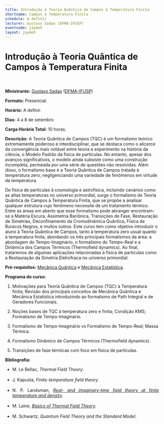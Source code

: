 ```yaml
---
title: Introdução à Teoria Quântica de Campos à Temperatura Finita
shortname: Campos à Temperatura Finita
schedule: A definir
lecturer: Gustavo Sadao (DFMA-IFUSP)
eventcode: jayme5
layout: jayme5
---
```

# Introdução à Teoria Quântica de Campos à Temperatura Finita <br><br>

**Ministrante:** [Gustavo Sadao](http://lattes.cnpq.br/8625623984145575) ([DFMA-IFUSP](https://portal.if.usp.br/fma/pt-br/in%C3%ADcio-departamento-de-f%C3%ADsica-matem%C3%A1tica))

**Formato:** Presencial.

**Horário:** A definir.

**Dias:** 4 a 8 de setembro 

**Carga Horária Total:** 10 horas.

**Descrição:** A Teoria Quântica de Campos (TQC) é um formalismo teórico extremamente
poderoso e interdisciplinar, que se destaca como o alicerce da convergência mais
notável entre teoria e experimento na história da ciência, o Modelo Padrão da física
de partículas. No entanto, apesar dos avanços significativos, o modelo ainda
subsiste como uma construção incompleta, permeada por uma série de questões
não resolvidas. Além disso, o formalismo base é a Teoria Quântica de Campos
tratada à temperatura zero, negligenciando uma variedade de fenômenos em
virtude da temperatura.

De física de partículas à cosmologia e astrofísica, incluindo cenários como
as altas temperaturas no universo primordial, surge o formalismo de Teoria
Quântica de Campos à Temperatura Finita, que se propõe a analisar qualquer
estrutura cujo fenômeno necessite de um tratamento térmico. Entre as
áreas em aberto que esse formalismo pode abranger encontram-se a Matéria Escura,
Assimetria Bariônica, Transições de Fase, Restauração de Simetrias, Deconfinamento
da Cromodinâmica Quântica, Física de Buracos Negros, e muitos
outros. Este curso tem como objetivo introduzir o aluno à Teoria Quântica de
Campos, tanto à temperatura zero usual quanto à temperatura finita, abordando
os três principais formalismos da área: a abordagem do Tempo-Imaginário, o
formalismo do Tempo-Real e a Dinâmica dos Campos Térmicos (Thermofield
dynamics). Ao final, trataremos de algumas aplicações relacionadas à física de
partículas como a Restauração da Simetria Eletrofraca no universo primordial.

**Pré-requisitos:** [Mecânica Quântica](https://uspdigital.usp.br/jupiterweb/obterDisciplina?sgldis=4302403&verdis=1) e [Mecânica Estatística](https://uspdigital.usp.br/jupiterweb/obterDisciplina?sgldis=4302401&verdis=1).

**Programa do curso:**

1. Motivações para Teoria Quântica de Campos (TQC) à Temperatura
finita; Revisão dos principais conceitos de Mecânica Quântica e
Mecânica Estatística introduzindo ao formalismo de Path Integral e de
Geradores Funcionais.

2. Noções bases de TQC à temperatura zero e finita; Condição KMS;
Formalismo de Tempo-Imaginário.

3. Formalismo de Tempo-Imaginário vs Formalismo de Tempo-Real;
Massa Térmica.

4. Formalismo Dinâmico de Campos Térmicos (Thermofield dynamics).

5. Transições de fase térmicas com foco em física de partículas.

**Bibliografia:** 

<div style="text-align: justify">
 <ul>
  <li> M. Le Bellac, <i> Thermal Field Theory</i>. </li> <br>
  <li> J. Kapusta, <i> Finite-temperature field theory</i>.   </li> <br>
  <li> N. P. Landsman, <i> <a href = "https://www.sciencedirect.com/science/article/pii/0370157387901219"> Real- and imaginary-time field theory at finite temperature and density</a></i>.  </li> <br>
  <li> M. Laine, <i> <a href = "https://arxiv.org/abs/1701.01554">Basics of Thermal Field Theory</a></i>.  </li> <br>
  <li> M. Schwartz, <i> Quantum Field Theory and the Standard Model</i>.  </li> <br>
 </ul>
</div>



